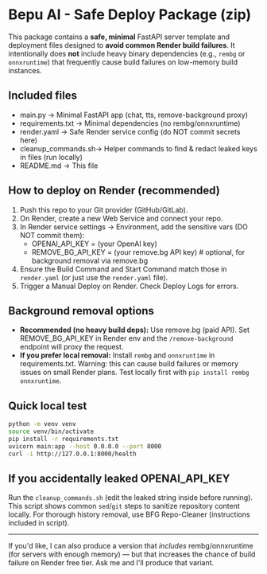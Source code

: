 
# Bepu AI - Safe Deploy Package (zip)

This package contains a **safe, minimal** FastAPI server template and deployment files designed to **avoid common Render build failures**.
It intentionally does **not** include heavy binary dependencies (e.g., `rembg` or `onnxruntime`) that frequently cause build failures on low-memory build instances.

## Included files
- main.py            -> Minimal FastAPI app (chat, tts, remove-background proxy)
- requirements.txt   -> Minimal dependencies (no rembg/onnxruntime)
- render.yaml        -> Safe Render service config (do NOT commit secrets here)
- cleanup_commands.sh-> Helper commands to find & redact leaked keys in files (run locally)
- README.md          -> This file

## How to deploy on Render (recommended)
1. Push this repo to your Git provider (GitHub/GitLab).
2. On Render, create a new Web Service and connect your repo.
3. In Render service settings -> Environment, add the sensitive vars (DO NOT commit them):
   - OPENAI_API_KEY = (your OpenAI key)
   - REMOVE_BG_API_KEY = (your remove.bg API key)  # optional, for background removal via remove.bg
4. Ensure the Build Command and Start Command match those in `render.yaml` (or just use the `render.yaml` file).
5. Trigger a Manual Deploy on Render. Check Deploy Logs for errors.

## Background removal options
- **Recommended (no heavy build deps):** Use remove.bg (paid API). Set REMOVE_BG_API_KEY in Render env and the `/remove-background` endpoint will proxy the request.
- **If you prefer local removal:** Install `rembg` and `onnxruntime` in requirements.txt. Warning: this can cause build failures or memory issues on small Render plans. Test locally first with `pip install rembg onnxruntime`.

## Quick local test
```bash
python -m venv venv
source venv/bin/activate
pip install -r requirements.txt
uvicorn main:app --host 0.0.0.0 --port 8000
curl -i http://127.0.0.1:8000/health
```

## If you accidentally leaked OPENAI_API_KEY
Run the `cleanup_commands.sh` (edit the leaked string inside before running). This script shows common `sed`/`git` steps to sanitize repository content locally. For thorough history removal, use BFG Repo-Cleaner (instructions included in script).

---
If you'd like, I can also produce a version that *includes* rembg/onnxruntime (for servers with enough memory) — but that increases the chance of build failure on Render free tier. Ask me and I'll produce that variant.
